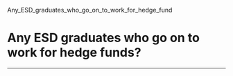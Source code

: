 Any_ESD_graduates_who_go_on_to_work_for_hedge_fund



Any ESD graduates who go on to work for hedge funds?
====================================================

---


